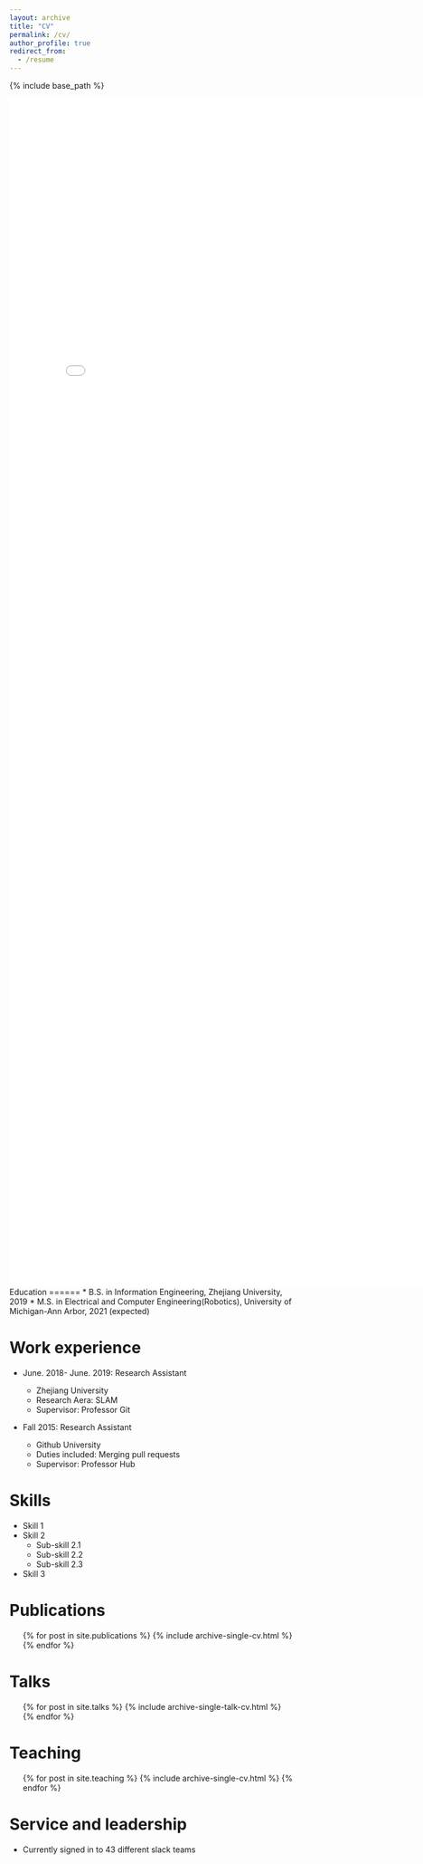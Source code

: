 ```yaml
---
layout: archive
title: "CV"
permalink: /cv/
author_profile: true
redirect_from:
  - /resume
---
```


{% include base_path %}

<embed src="/files/CV.pdf" width="800px" height="2100px" />
Education
======
* B.S. in Information Engineering, Zhejiang University, 2019
* M.S. in Electrical and Computer Engineering(Robotics), University of Michigan-Ann Arbor, 2021 (expected)

Work experience
======
* June. 2018- June. 2019: Research Assistant
  * Zhejiang University
  * Research Aera: SLAM
  * Supervisor: Professor Git

* Fall 2015: Research Assistant
  * Github University
  * Duties included: Merging pull requests
  * Supervisor: Professor Hub
  
Skills
======
* Skill 1
* Skill 2
  * Sub-skill 2.1
  * Sub-skill 2.2
  * Sub-skill 2.3
* Skill 3

Publications
======
  <ul>{% for post in site.publications %}
    {% include archive-single-cv.html %}
  {% endfor %}</ul>

Talks
======
  <ul>{% for post in site.talks %}
    {% include archive-single-talk-cv.html %}
  {% endfor %}</ul>

Teaching
======
  <ul>{% for post in site.teaching %}
    {% include archive-single-cv.html %}
  {% endfor %}</ul>

Service and leadership
======
* Currently signed in to 43 different slack teams
